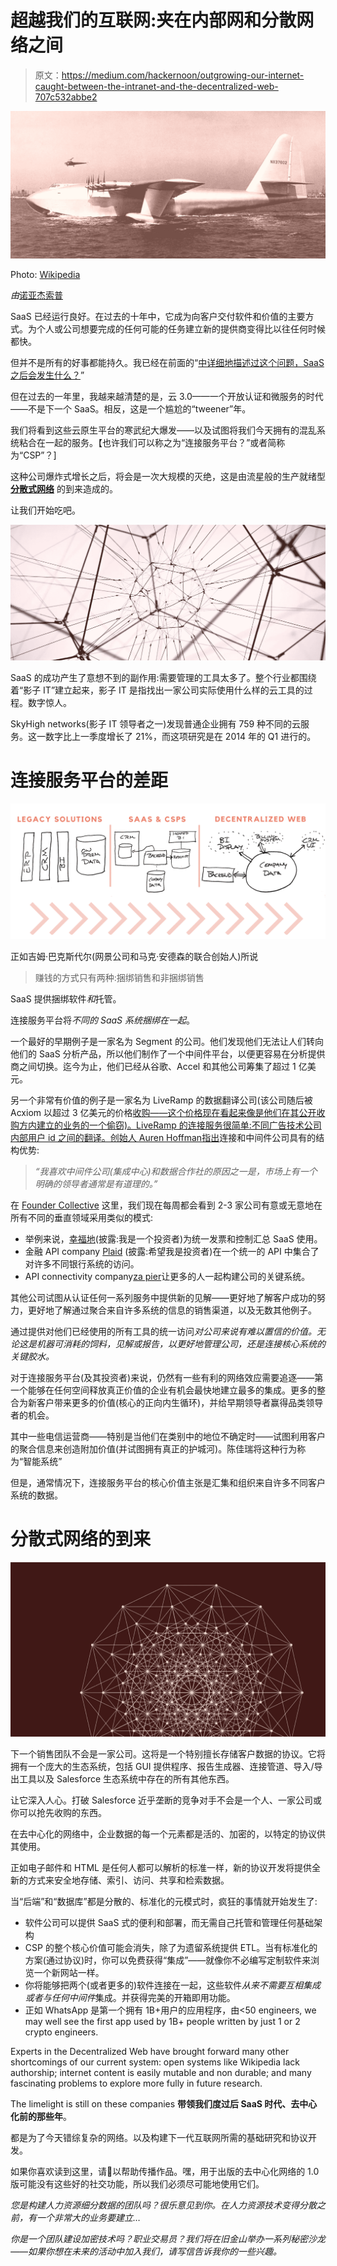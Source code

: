 # 超越我们的互联网:夹在内部网和分散网络之间

> 原文：<https://medium.com/hackernoon/outgrowing-our-internet-caught-between-the-intranet-and-the-decentralized-web-707c532abbe2>

![](img/df0292b976cff5c8172c1db060f2e850.png)

Photo: [Wikipedia](https://en.wikipedia.org/wiki/Hughes_H-4_Hercules#/media/File:H-4_Hercules_2.jpg)

*由*[诺亚杰索普 ](https://twitter.com/njess)

SaaS 已经运行良好。在过去的十年中，它成为向客户交付软件和价值的主要方式。为个人或公司想要完成的任何可能的任务建立新的提供商变得比以往任何时候都快。

但并不是所有的好事都能持久。我已经在前面的“[中详细地描述过这个问题，SaaS 之后会发生什么？](https://hackernoon.com/what-comes-after-saas-1f71ec40de45)”

但在过去的一年里，我越来越清楚的是，云 3.0——一个开放认证和微服务的时代——不是下一个 SaaS。相反，这是一个尴尬的“tweener”年。

我们将看到这些云原生平台的寒武纪大爆发——以及试图将我们今天拥有的混乱系统粘合在一起的服务。【也许我们可以称之为“连接服务平台？”或者简称为“CSP”？]

这种公司爆炸式增长之后，将会是一次大规模的灭绝，这是由流星般的生产就绪型 [**分散式网络**](https://ischoolonline.syr.edu/blog/what-is-the-decentralized-web/) 的到来造成的。

让我们开始吃吧。

![](img/6ff5b840846231f8ba96c7d6c472fb89.png)

SaaS 的成功产生了意想不到的副作用:需要管理的工具太多了。整个行业都围绕着“影子 IT”建立起来，影子 IT 是指找出一家公司实际使用什么样的云工具的过程。数字惊人。

SkyHigh networks(影子 IT 领导者之一)发现普通企业拥有 759 种不同的云服务。这一数字比上一季度增长了 21%，而这项研究是在 2014 年的 Q1 进行的。

# 连接服务平台的差距

![](img/0477cb1ced57a256430df5fca8d2b365.png)

正如吉姆·巴克斯代尔(网景公司和马克·安德森的联合创始人)所说

> 赚钱的方式只有两种:捆绑销售和非捆绑销售

SaaS 提供捆绑软件*和*托管。

连接服务平台将*不同的 SaaS 系统捆绑在一起*。

一个最好的早期例子是一家名为 Segment 的公司。他们发现他们无法让人们转向他们的 SaaS 分析产品，所以他们制作了一个中间件平台，以便更容易在分析提供商之间切换。迄今为止，他们已经从谷歌、Accel 和其他公司筹集了超过 1 亿美元。

另一个非常有价值的例子是一家名为 LiveRamp 的数据翻译公司(该公司随后被 Acxiom 以超过 3 亿美元的价格[收购——这个价格现在看起来像是他们在其公开收购方内建立的业务的一个偷窃)。LiveRamp 的连接服务很简单:不同广告技术公司内部用户 id 之间的翻译。创始人 Auren Hoffman](https://adexchanger.com/data-exchanges/acxiom-to-buy-liveramp-for-310m/)[指出](https://www.quora.com/What-must-every-entrepreneur-working-on-a-SaaS-B2B-startup-know#!n=36)连接和中间件公司具有的结构优势:

> *“我喜欢中间件公司(集成中心)和数据合作社的原因之一是，市场上有一个明确的领导者通常是有道理的。”*

在 [Founder Collective](http://www.foundercollective.com/) 这里，我们现在每周都会看到 2-3 家公司有意或无意地在所有不同的垂直领域采用类似的模式:

*   举例来说，[幸福地](https://www.blissfully.com/)(披露:我是一个投资者)为统一发票和控制汇总 SaaS 使用。
*   金融 API company [Plaid](https://plaid.com/) (披露:希望我是投资者)在一个统一的 API 中集合了对许多不同银行系统的访问。
*   API connectivity company[za pier](https://zapier.com/)让更多的人一起构建公司的关键系统。

其他公司试图从认证任何一系列服务中提供新的见解——更好地了解客户成功的努力，更好地了解通过聚合来自许多系统的信息的销售渠道，以及无数其他例子。

通过提供对他们已经使用的所有工具的统一访问*对公司来说有难以置信的价值。无论这是机器可消耗的饲料，见解或报告，以更好地管理公司，还是连接核心系统的关键胶水。*

对于连接服务平台(及其投资者)来说，仍然有一些有利的网络效应需要追逐——第一个能够在任何空间释放真正价值的企业有机会最快地建立最多的集成。更多的整合为新客户带来更多的价值(核心的正向内生循环)，并给早期领导者赢得品类领导者的机会。

其中一些电信运营商——特别是当他们在类别中的地位不确定时——试图利用客户的聚合信息来创造附加价值(并试图拥有真正的护城河)。陈佳瑞将这种行为称为“智能系统”

但是，通常情况下，连接服务平台的核心价值主张是汇集和组织来自许多不同客户系统的数据。

# 分散式网络的到来

![](img/d524942f0811cdfcb66a7aedbeace083.png)

下一个销售团队不会是一家公司。这将是一个特别擅长存储客户数据的协议。它将拥有一个庞大的生态系统，包括 GUI 提供程序、报告生成器、连接管道、导入/导出工具以及 Salesforce 生态系统中存在的所有其他东西。

让它深入人心。打破 Salesforce 近乎垄断的竞争对手不会是一个人、一家公司或你可以抢先收购的东西。

在去中心化的网络中，企业数据的每一个元素都是活的、加密的，以特定的协议供其使用。

正如电子邮件和 HTML 是任何人都可以解析的标准一样，新的协议开发将提供全新的方式来安全地存储、索引、访问、共享和检索数据。

当“后端”和“数据库”都是分散的、标准化的元模式时，疯狂的事情就开始发生了:

*   软件公司可以提供 SaaS 式的便利和部署，而无需自己托管和管理任何基础架构
*   CSP 的整个核心价值可能会消失，除了为遗留系统提供 ETL。当有标准化的方案(通过协议)时，你可以免费获得“集成”——就像你不必编写定制软件来浏览一个新网站一样。
*   你将能够把两个(或者更多的)软件连接在一起，这些软件*从来不需要互相集成或者与任何中间件*集成。并获得完美的开箱即用功能。
*   正如 WhatsApp 是第一个拥有 1B+用户的应用程序，由<50 engineers, we may well see the first app used by 1B+ people written by just 1 or 2 crypto engineers.

Experts in the Decentralized Web have brought forward many other shortcomings of our current system: open systems like Wikipedia lack authorship; internet content is easily mutable and non durable; and many fascinating problems to explore more fully in future research.

The limelight is still on these companies **带领我们度过后 SaaS 时代、去中心化前的那些年**。

都是为了今天错综复杂的网络。以及构建下一代互联网所需的基础研究和协议开发。

如果你喜欢读到这里，请👏以帮助传播作品。嘿，用于出版的去中心化网络的 1.0 版可能没有这些好的社交功能，所以我们必须尽可能地使用它们。

*您是构建人力资源细分数据的团队吗？很乐意见到你。在人力资源技术变得分散之前，有一个非常大的业务要建立…*

*你是一个团队建设加密技术吗？职业交易员？我们将在旧金山举办一系列秘密沙龙——如果你想在未来的活动中加入我们，请写信告诉我你的一些兴趣。*